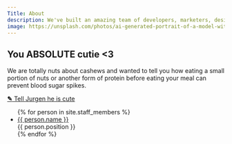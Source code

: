 ```yaml
---
Title: About
description: We've built an amazing team of developers, marketers, designers and sales people.
image: https://unsplash.com/photos/ai-generated-portrait-of-a-model-with-polka-dot-shirt-pF8mmOdb1KI
---
```


<section class="hero" style="background-image: url({% include relative-src.html src=page.image %})">
	<div class="inner-hero text-container">
		<div class="hero-text-container">
			<h1 class="editable">You ABSOLUTE cutie <3</h1>
			<p class="subtext editable"> We are totally nuts about cashews and wanted to tell you how eating a small portion of nuts or another form of protein before eating your meal can prevent blood sugar spikes. </p>
		</div>
	</div>
</section>

<section class="pad">
	<div class="container">
		<p class="editor-link"><a href="cloudcannon:collections/_staff_members" class="btn"><strong>&#9998;</strong> Tell Jurgen he is cute</a></p>
		<ul class="staff">
			{% for person in site.staff_members %}
				<li>
					<div class="square-image" style="background-image: url({% include relative-src.html src=person.image_path %})"></div>
					<div class="name"><a target="_blank" href="https://twitter.com/{{ person.twitter_username }}">{{ person.name }}</a></div>
					<div class="position">{{ person.position }}</div>
				</li>
			{% endfor %}
		</ul>
	</div>
</section>

